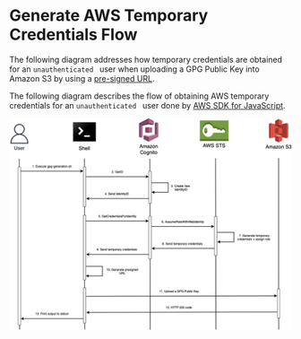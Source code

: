 # Generate AWS Temporary Credentials Flow

The following diagram addresses how temporary credentials are obtained for an `unauthenticated ` user when uploading a GPG Public Key into Amazon S3 by using a [pre-signed URL](https://docs.aws.amazon.com/AmazonS3/latest/userguide/using-presigned-url.html).

The following diagram describes the flow of obtaining AWS temporary credentials for an `unauthenticated ` user done by [AWS SDK for JavaScript](https://docs.aws.amazon.com/sdk-for-javascript/v3/developer-guide/welcome.html).

![obtain temporary credentials](/aws/Amazon-Cognito/diagrams/getting-temporary-credentials-flow.png)